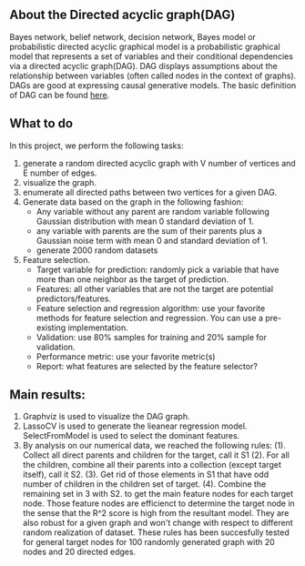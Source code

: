  ## About the Directed acyclic graph(DAG) 
Bayes network, belief network, decision network, Bayes model or probabilistic directed acyclic graphical model is a probabilistic graphical model that represents a set of variables and their conditional dependencies via a directed acyclic graph(DAG).  DAG displays assumptions about the relationship between variables (often called nodes in the context of graphs). DAGs are good at expressing causal generative models.  The basic definition of DAG can be found [here](https://en.wikipedia.org/wiki/Directed_acyclic_graph). 

## What to do
In this project, we perform the following tasks:
1. generate a random directed acyclic graph with V number of vertices and E number of edges.
2. visualize the graph.
3. enumerate all directed paths between two vertices for a given DAG.
4. Generate data based on the graph in the following fashion:
   - Any variable without any parent are random variable following Gaussian distribution with mean 0 standard deviation of 1.
   - any variable with parents are the sum of their parents plus a Gaussian noise term with mean 0 and standard deviation of 1. 
   - generate 2000 random datasets
5. Feature selection.
   - Target variable for prediction: randomly pick a variable that have more than one neighbor as the target of prediction.
   - Features: all other variables that are not the target are potential predictors/features.
   - Feature selection and regression algorithm: use your favorite methods for feature selection and regression. You can use a pre-existing implementation.
   - Validation: use 80% samples for training and 20% sample for validation.
   - Performance metric: use your favorite metric(s)
   - Report: what features are selected by the feature selector?
   
## Main results:
 1.  Graphviz is used to visualize the DAG graph.
 2.  LassoCV is used to generate the lieanear regression model. SelectFromModel is used to select the dominant features.
 3.  By analysis on our numerical data, we reached the following rules: 
     (1). Collect all direct parents and children for the target, call it S1
     (2). For all the children, combine all their parents into a collection (except target itself), call it S2.
     (3). Get rid of those elements in S1 that have odd number of children in the children set of target.
     (4). Combine the remaining set in 3 with S2.
     to get the main feature nodes for each target node. Those feature nodes are efficienct to determine the target node in the sense that the R^2 score is high from the resultant model. They are also robust for a given graph and won't change with respect to different random realization of dataset. These rules has been succesfully  tested for general target nodes for 100 randomly generated graph with 20 nodes and 20 directed edges.  
   



   
